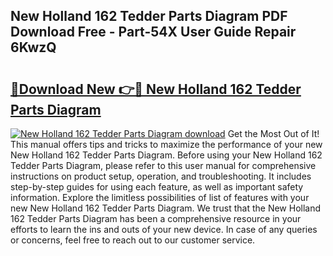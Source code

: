 ## New Holland 162 Tedder Parts Diagram PDF Download Free - Part-54X User Guide Repair 6KwzQ

# <h2><a href="http://dfmjwba.blite.top/?on=New+Holland+162+Tedder+Parts+Diagram">🔗Download New 👉🔴 New Holland 162 Tedder Parts Diagram</a></h2>

[![New Holland 162 Tedder Parts Diagram download](https://i.imgur.com/lujVjoI.png)](http://dfmjwba.blite.top/?on=New+Holland+162+Tedder+Parts+Diagram)
Get the Most Out of It! This manual offers tips and tricks to maximize the performance of your new New Holland 162 Tedder Parts Diagram. Before using your New Holland 162 Tedder Parts Diagram, please refer to this user manual for comprehensive instructions on product setup, operation, and troubleshooting. It includes step-by-step guides for using each feature, as well as important safety information. Explore the limitless possibilities of list of features with your new New Holland 162 Tedder Parts Diagram. We trust that the New Holland 162 Tedder Parts Diagram has been a comprehensive resource in your efforts to learn the ins and outs of your new device. In case of any queries or concerns, feel free to reach out to our customer service.
